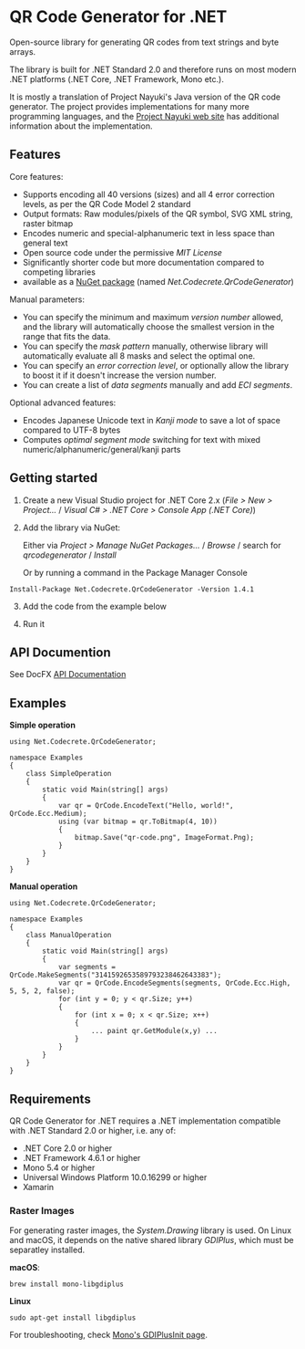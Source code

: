 # QR Code Generator for .NET

Open-source library for generating QR codes from text strings and byte arrays.

The library is built for .NET Standard 2.0 and therefore runs on most modern .NET platforms (.NET Core, .NET Framework, Mono etc.).

It is mostly a translation of Project Nayuki's Java version of the QR code generator. The project provides implementations for
many more programming languages, and the [Project Nayuki web site](https://www.nayuki.io/page/qr-code-generator-library) has additional information about the implementation.


## Features

Core features:

 * Supports encoding all 40 versions (sizes) and all 4 error correction levels, as per the QR Code Model 2 standard
 * Output formats: Raw modules/pixels of the QR symbol, SVG XML string, raster bitmap
 * Encodes numeric and special-alphanumeric text in less space than general text
 * Open source code under the permissive *MIT License*
 * Significantly shorter code but more documentation compared to competing libraries
 * available as a [NuGet package](https://www.nuget.org/packages/Net.Codecrete.QrCodeGenerator/) (named *Net.Codecrete.QrCodeGenerator*)

Manual parameters:

 * You can specify the minimum and maximum *version number* allowed, and the library will automatically choose the smallest version in the range that fits the data.
 * You can specify the *mask pattern* manually, otherwise library will automatically evaluate all 8 masks and select the optimal one.
 * You can specify an *error correction level*, or optionally allow the library to boost it if it doesn't increase the version number.
 * You can create a list of *data segments* manually and add *ECI segments*.

Optional advanced features:

 * Encodes Japanese Unicode text in *Kanji mode* to save a lot of space compared to UTF-8 bytes
 * Computes *optimal segment mode* switching for text with mixed numeric/alphanumeric/general/kanji parts



## Getting started

1. Create a new Visual Studio project for .NET Core 2.x (*File > New > Project...* / *Visual C# > .NET Core > Console App (.NET Core)*)

2. Add the library via NuGet:

   Either via *Project > Manage NuGet Packages...* / *Browse* / search for *qrcodegenerator* / *Install*
   
   Or by running a command in the Package Manager Console

```
Install-Package Net.Codecrete.QrCodeGenerator -Version 1.4.1	
```
3. Add the code from the example below

4. Run it


## API Documention

See DocFX [API Documentation](https://codecrete.net/QrCodeGenerator/api/index.html)


## Examples

**Simple operation**

```cslang
using Net.Codecrete.QrCodeGenerator;

namespace Examples
{
    class SimpleOperation
    {
        static void Main(string[] args)
        {
            var qr = QrCode.EncodeText("Hello, world!", QrCode.Ecc.Medium);
            using (var bitmap = qr.ToBitmap(4, 10))
            {
                bitmap.Save("qr-code.png", ImageFormat.Png);
            }
        }
    }
}
```

**Manual operation**

```cslang
using Net.Codecrete.QrCodeGenerator;

namespace Examples
{
    class ManualOperation
    {
        static void Main(string[] args)
        {
            var segments = QrCode.MakeSegments("3141592653589793238462643383");
            var qr = QrCode.EncodeSegments(segments, QrCode.Ecc.High, 5, 5, 2, false);
            for (int y = 0; y < qr.Size; y++)
            {
                for (int x = 0; x < qr.Size; x++)
                {
                    ... paint qr.GetModule(x,y) ...
                }
            }
        }
    }
}
```


## Requirements

QR Code Generator for .NET requires a .NET implementation compatible with .NET Standard 2.0 or higher, i.e. any of:

- .NET Core 2.0 or higher
- .NET Framework 4.6.1 or higher
- Mono 5.4 or higher
- Universal Windows Platform 10.0.16299 or higher
- Xamarin

### Raster Images

For generating raster images, the *System.Drawing* library is used. On Linux and macOS, it depends on the native shared library *GDIPlus*, which must be separatley installed.

**macOS**:

```
brew install mono-libgdiplus
```

**Linux**

```
sudo apt-get install libgdiplus
```

For troubleshooting, check [Mono's GDIPlusInit page](https://www.mono-project.com/docs/gui/problemgdiplusinit/).
